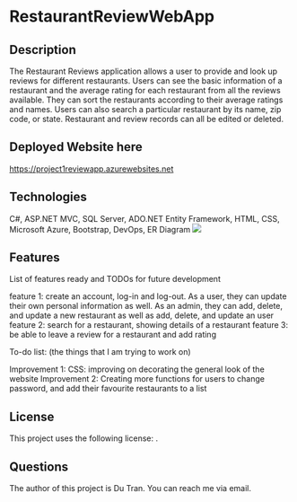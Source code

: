 <h1> RestaurantReviewWebApp</h1>

<h2>Description</h2>
The Restaurant Reviews application allows a user to provide and look up reviews for different restaurants. Users can see the basic information of a restaurant and the average rating for each restaurant from all the reviews available. They can sort the restaurants according to their average ratings and names. Users can also search a particular restaurant by its name, zip code, or state. Restaurant and review records can all be edited or deleted.

<h2>Deployed Website here</h2>

https://project1reviewapp.azurewebsites.net

<h2>Technologies</h2>

C#, 
ASP.NET MVC, 
SQL Server, 
ADO.NET Entity Framework, 
HTML, CSS, 
Microsoft Azure, Bootstrap, DevOps,
ER Diagram
<img src="https://user-images.githubusercontent.com/77509221/134956704-5c536e15-2400-48a4-bda7-26d4291ebdc7.png"/>

<h2>Features</h2>
List of features ready and TODOs for future development

feature 1: create an account, log-in and log-out. As a user, they can update their own personal information as well. As an admin, they can add, delete, and update a new restaurant as well as add, delete, and update an user
feature 2: search for a restaurant, showing details of a restaurant
feature 3: be able to leave a review for a restaurant and add rating

To-do list: (the things that I am trying to work on)

Improvement 1:
CSS: improving on decorating the general look of the website
Improvement 2:
Creating more functions for users to change password, and add their favourite restaurants to a list

<h2>License</h2>
This project uses the following license: <license_name>.

<h2>Questions</h2>
The author of this project is Du Tran. You can reach me via email. 
